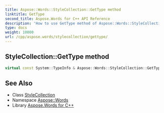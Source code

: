 ```yaml
---
title: Aspose::Words::StyleCollection::GetType method
linktitle: GetType
second_title: Aspose.Words for C++ API Reference
description: 'How to use GetType method of Aspose::Words::StyleCollection class in C++.'
type: docs
weight: 10000
url: /cpp/aspose.words/stylecollection/gettype/
---
```

## StyleCollection::GetType method




```cpp
virtual const System::TypeInfo & Aspose::Words::StyleCollection::GetType() const override
```

## See Also

* Class [StyleCollection](../)
* Namespace [Aspose::Words](../../)
* Library [Aspose.Words for C++](../../../)
